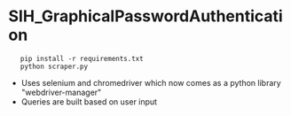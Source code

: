 # SIH_GraphicalPasswordAuthentication

 ```
	pip install -r requirements.txt
	python scraper.py
 ```

 * Uses selenium and chromedriver which now comes as a python library "webdriver-manager"
 * Queries are built based on user input

